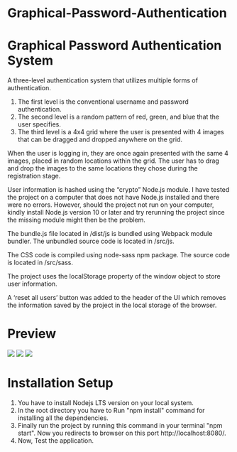 # Graphical-Password-Authentication

# Graphical Password Authentication System
A three-level authentication system that utilizes multiple forms of authentication.
1. ​The first level is the conventional username and password authentication.
2. The second level is a random pattern of red, green, and blue that the user specifies.
3. The third level is a 4x4 grid where the user is presented with 4 images that can be dragged and dropped anywhere on the grid.

When the user is logging in, they are once again presented with the same 4 images, placed in random locations within the grid. The user has to drag and drop the images to the same locations they chose during the registration stage.


User information is hashed using the “crypto” Node.js module. I have tested the project on a computer that does not have Node.js installed and there were no errors. However, should the project not run on your computer, kindly install Node.js version 10 or later and try rerunning the project since the missing module might then be the problem.

The bundle.js file located in /dist/js is bundled using Webpack module bundler. The unbundled source code is located in /src/js.

The CSS code is compiled using node-sass npm package. The source code is located in /src/sass.

The project uses the localStorage property of the window object to store user information.

A ‘reset all users’ button was added to the header of the UI which removes the information saved by the project in the local storage of the browser.

# Preview

![](/previews/levelone.png)
![](/previews/leveltwo.png)
![](/previews/levelthree.png)

# Installation Setup

1. You have to install Nodejs LTS version on your local system.
2. In the root directory you have to Run "npm install" command for installing all the dependencies.
3. Finally run the project by running this command in your terminal "npm start". Now you redirects to browser on this port http://localhost:8080/.
4. Now, Test the application.
